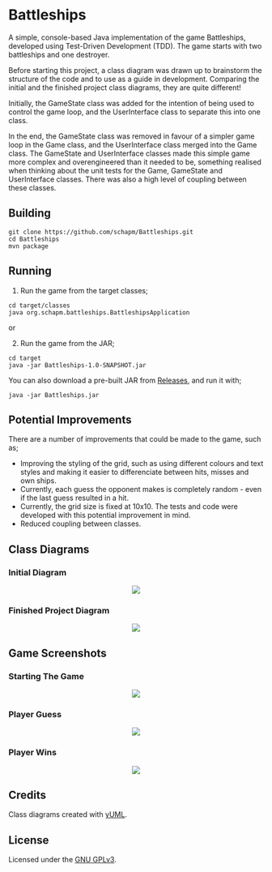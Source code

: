 # Battleships

A simple, console-based Java implementation of the game Battleships, developed using Test-Driven Development (TDD).
The game starts with two battleships and one destroyer.

Before starting this project, a class diagram was drawn up to brainstorm the structure of the code and to use as a guide in development.
Comparing the initial and the finished project class diagrams, they are quite different!

Initially, the GameState class was added for the intention of being used to control the game loop, and the UserInterface class to separate this into one class.

In the end, the GameState class was removed in favour of a simpler game loop in the Game class, and the UserInterface class merged into the Game class.
The GameState and UserInterface classes made this simple game more complex and overengineered than it needed to be, something realised when thinking about the unit tests for the Game, GameState and UserInterface classes.
There was also a high level of coupling between these classes.

## Building
```
git clone https://github.com/schapm/Battleships.git
cd Battleships
mvn package
```

## Running
1) Run the game from the target classes;
```
cd target/classes
java org.schapm.battleships.BattleshipsApplication
```

or

2) Run the game from the JAR;
```
cd target
java -jar Battleships-1.0-SNAPSHOT.jar
```

You can also download a pre-built JAR from [Releases](https://github.com/schapm/Battleships/releases), and run it with;

`java -jar Battleships.jar`


## Potential Improvements
There are a number of improvements that could be made to the game, such as;
- Improving the styling of the grid, such as using different colours and text styles and making it easier to differenciate between hits, misses and own ships.
- Currently, each guess the opponent makes is completely random - even if the last guess resulted in a hit.
- Currently, the grid size is fixed at 10x10. The tests and code were developed with this potential improvement in mind.
- Reduced coupling between classes.

## Class Diagrams
### Initial Diagram
<p align="center">
<img src="images/1-initial-class-diagram.png?raw=true"/>
</p>

### Finished Project Diagram
<p align="center">
<img src="images/2-finished-project-class-diagram.png?raw=true/">
</p>

## Game Screenshots
### Starting The Game
<p align="center">
<img src="images/3-game-start.png?raw=true"/>
</p>

### Player Guess
<p align="center">
<img src="images/4-player-guess.png?raw=true/">
</p>

### Player Wins
<p align="center">
<img src="images/5-game-win.png?raw=true/">
</p>

## Credits
Class diagrams created with [yUML](https://yuml.me/).

## License
Licensed under the [GNU GPLv3](LICENSE).